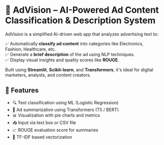 # 🚀 AdVision – AI-Powered Ad Content Classification & Description System

AdVision is a simplified AI-driven web app that analyzes advertising text to:

✅ Automatically **classify ad content** into categories like Electronics, Fashion, Healthcare, etc.  
✅ Generate a **brief description** of the ad using NLP techniques.  
✅ Display visual insights and quality scores like **ROUGE**.

Built using **Streamlit**, **Scikit-learn**, and **Transformers**, it's ideal for digital marketers, analysts, and content creators.


## 🌟 Features

- 🔍 Text classification using ML (Logistic Regression)
- 📝 Ad summarization using Transformers (T5 / BERT)
- 📊 Visualization with pie charts and metrics
- 📥 Input via text box or CSV file
- 📈 ROUGE evaluation score for summaries
- 🧠 TF-IDF based vectorization


